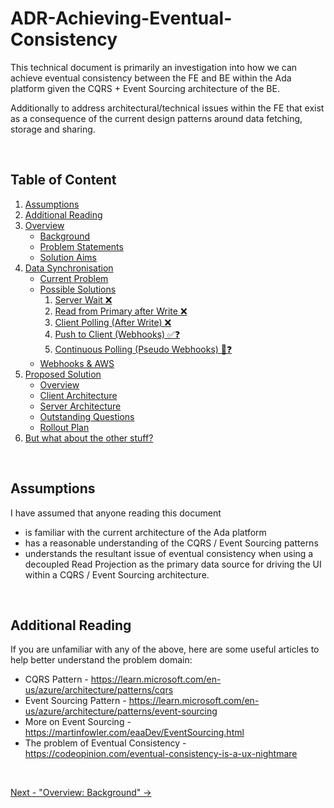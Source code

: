 # ADR-Achieving-Eventual-Consistency

This technical document is primarily an investigation into how we can achieve eventual consistency between the FE and BE within the Ada platform given the CQRS + Event Sourcing architecture of the BE.

Additionally to address architectural/technical issues within the FE that exist as a consequence of the current design patterns around data fetching, storage and sharing.

<br />

## Table of Content

1. [Assumptions](#Assumptions)
2. [Additional Reading](#Additional_Reading)
3. [Overview](./Overview/1.Background.md)
   - [Background](./Overview/1.Background.md)
   - [Problem Statements](./Overview/2.Problems.md)
   - [Solution Aims](./Overview/3.Aims.md)
4. [Data Synchronisation](./DataSynchronisation/1.CurrentProblem.md)
   - [Current Problem](./DataSynchronisation/1.CurrentSolution.md)
   - [Possible Solutions](./DataSynchronisation/2.PossibleSolutions.md)
     1. [Server Wait ❌](./Solutions/1.ServerWait.md)
     2. [Read from Primary after Write ❌](./Solutions/2.PrimaryRead.md)
     3. [Client Polling (After Write) ❌](./Solutions/3.PollAfterWrite.md)
     4. [Push to Client (Webhooks) ✅❓](./Solutions/4.PushToClient.md)
     5. [Continuous Polling (Pseudo Webhooks) 🤔❓](./Solutions/5.ContinuousPolling.md)
   - [Webhooks & AWS](./DataSynchronisation/3.WebhooksAndAWS.md)
5. [Proposed Solution](./ProposedSolution/1.Overview.md)
   - [Overview](./ProposedSolution/1.Overview.md)
   - [Client Architecture](./ProposedSolution/2.ClientArchitecture.md)
   - [Server Architecture](./ProposedSolution/3.ServerArchitecture.md)
   - [Outstanding Questions](./ProposedSolution/4.OutstandingQuestions.md)
   - [Rollout Plan](./ProposedSolution/5.RolloutPlan.md)
6. [But what about the other stuff?](./OtherStuff/index.md)

<br />

## Assumptions

I have assumed that anyone reading this document

- is familiar with the current architecture of the Ada platform
- has a reasonable understanding of the CQRS / Event Sourcing patterns
- understands the resultant issue of eventual consistency when using a decoupled Read Projection as the primary data source for driving the UI within a CQRS / Event Sourcing architecture.

<br />

## Additional Reading

If you are unfamiliar with any of the above, here are some useful articles to help better understand the problem domain:

- CQRS Pattern - https://learn.microsoft.com/en-us/azure/architecture/patterns/cqrs
- Event Sourcing Pattern - https://learn.microsoft.com/en-us/azure/architecture/patterns/event-sourcing
- More on Event Sourcing - https://martinfowler.com/eaaDev/EventSourcing.html
- The problem of Eventual Consistency - https://codeopinion.com/eventual-consistency-is-a-ux-nightmare

<br />

[Next - "Overview: Background" ->](./Overview//1.Background.md)
